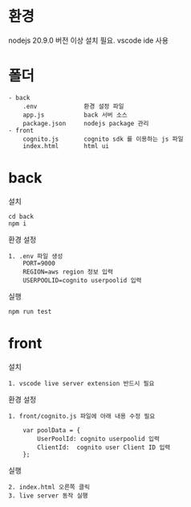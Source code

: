 
# 환경
  nodejs 20.9.0 버전 이상 설치 필요.
  vscode ide 사용

# 폴더
    - back
        .env             환경 설정 파일 
        app.js           back 서버 소스
        package.json     nodejs package 관리
    - front
        cognito.js       cognito sdk 를 이용하는 js 파일
        index.html       html ui 

# back

설치
```
cd back
npm i
```

환경 설정
```
1. .env 파일 생성
    PORT=9000
    REGION=aws region 정보 입력
    USERPOOLID=cognito userpoolid 입력
```

실행
```
npm run test
```


# front

설치 
```
1. vscode live server extension 반드시 필요
```

환경 설정
```
1. front/cognito.js 파일에 아래 내용 수정 필요

    var poolData = {
        UserPoolId: cognito userpoolid 입력
        ClientId:  cognito user Client ID 입력
    };

```

실행
```
2. index.html 오른쪽 클릭
3. live server 동작 실행
```